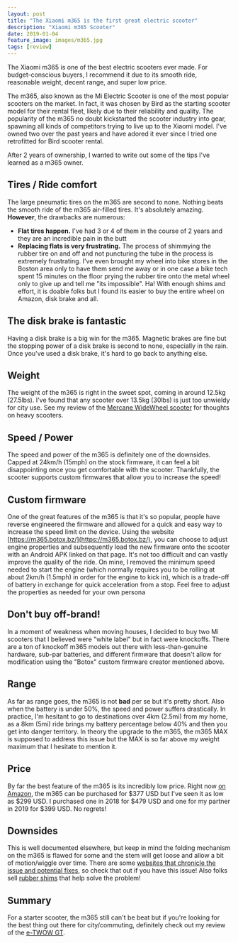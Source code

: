 ```yaml
---
layout: post
title: "The Xiaomi m365 is the first great electric scooter"
description: "Xiaomi m365 Scooter"
date: 2019-01-04
feature_image: images/m365.jpg
tags: [review]
---
```

The Xiaomi m365 is one of the best electric scooters ever made.  For budget-conscious buyers, I recommend it due to its smooth ride, reasonable weight, decent range, and super low price.

<!--more-->

The m365, also known as the Mi Electric Scooter is one of the most popular scooters on the market. In fact, it was chosen by Bird as the starting scooter model for their rental fleet, likely due to their reliability and quality. The popularity of the m365 no doubt kickstarted the scooter industry into gear, spawning all kinds of competitors trying to live up to the Xiaomi model. I've owned two over the past years and have adored it ever since I tried one retrofitted for Bird scooter rental.

After 2 years of ownership, I wanted to write out some of the tips I've learned as a m365 owner.

## Tires / Ride comfort
The large pneumatic tires on the m365 are second to none. Nothing beats the smooth ride of the m365 air-filled tires. It's absolutely amazing. **However**, the drawbacks are numerous:
 * **Flat tires happen.** I've had 3 or 4 of them in the course of 2 years and they are an incredible pain in the butt
 * **Replacing flats is very frustrating.** The process of shimmying the rubber tire on and off and not puncturing the tube in the process is extremely frustrating. I've even brought my wheel into bike stores in the Boston area only to have them send me away or in one case a bike tech spent 15 minutes on the floor prying the rubber tire onto the metal wheel only to give up and tell me "its impossible". Ha! With enough shims and effort, it is doable folks but I found its easier to buy the entire wheel on Amazon, disk brake and all.

## The disk brake is fantastic
Having a disk brake is a big win for the m365. Magnetic brakes are fine but the stopping power of a disk brake is second to none, especially in the rain. Once you've used a disk brake, it's hard to go back to anything else.

## Weight
The weight of the m365 is right in the sweet spot, coming in around 12.5kg (27.5lbs). I've found that any scooter over 13.5kg (30lbs) is just too unwieldy for city use. See my review of the [Mercane WideWheel scooter](/WideWheel) for thoughts on heavy scooters.

## Speed / Power
The speed and power of the m365 is definitely one of the downsides. Capped at 24km/h (15mph) on the stock firmware, it can feel a bit disappointing once you get comfortable with the scooter. Thankfully, the scooter supports custom firmwares that allow you to increase the speed!

## Custom firmware
One of the great features of the m365 is that it's so popular, people have reverse engineered the firmware and allowed for a quick and easy way to increase the speed limit on the device. Using the website [https://m365.botox.bz/](https://m365.botox.bz/), you can choose to adjust engine properties and subsequently load the new firmware onto the scooter with an Android APK linked on that page. It's not too difficult and can vastly improve the quality of the ride. On mine, I removed the minimum speed needed to start the engine (which normally requires you to be rolling at about 2km/h (1.5mph) in order for the engine to kick in), which is a trade-off of battery in exchange for quick acceleration from a stop. Feel free to adjust the properties as needed for your own persona

## Don't buy off-brand!
In a moment of weakness when moving houses, I decided to buy two Mi scooters that I believed were "white label" but in fact were knockoffs. There are a ton of knockoff m365 models out there with less-than-genuine hardware, sub-par batteries, and different firmware that doesn't allow for modification using the "Botox" custom firmware creator mentioned above.

## Range
As far as range goes, the m365 is not **bad** per se but it's pretty short. Also when the battery is under 50%, the speed and power suffers drastically. In practice, I'm hesitant to go to destinations over 4km (2.5mi) from my home, as a 8km (5mi) ride brings my battery percentage below 40% and then you get into danger territory. In theory the upgrade to the m365, the m365 MAX is supposed to address this issue but the MAX is so far above my weight maximum that I hesitate to mention it.

## Price
By far the best feature of the m365 is its incredibly low price. Right now [on Amazon](https://www.amazon.com/Xiaomi-Electric-Long-range-Fold-n-Carry-Ultra-Lightweight/dp/B076KKX4BC), the m365 can be purchased for $377 USD but I've seen it as low as $299 USD. I purchased one in 2018 for $479 USD and one for my partner in 2019 for $399 USD. No regrets!

## Downsides
This is well documented elsewhere, but keep in mind the folding mechanism on the m365 is flawed for some and the stem will get loose and allow a bit of motion/wiggle over time. There are some [websites that chronicle the issue and potential fixes](http://nelsonware.com/blog/2019/05/12/getting-rid-of-all-xiaomi-m365-stem-wobble.html), so check that out if you have this issue! Also folks sell [rubber shims](https://www.amazon.com/AngeliaSky-Vibration-Electric-Accessories-Absorber/dp/B07TSY4NQT/ref=sr_1_5?dchild=1&keywords=m365+accessories&qid=1583197972&sr=8-5) that help solve the problem!

## Summary
For a starter scooter, the m365 still can't be beat but if you're looking for the best thing out there for city/commuting, definitely check out my review of the [e-TWOW GT](/eTWOW-GT).
